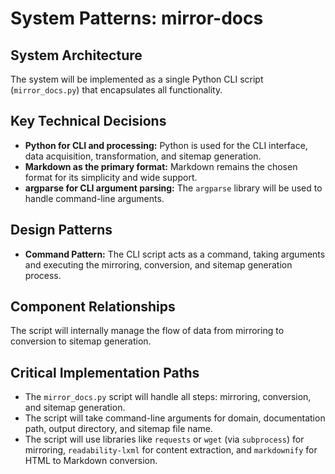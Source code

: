 # System Patterns: mirror-docs

## System Architecture

The system will be implemented as a single Python CLI script (`mirror_docs.py`) that encapsulates all functionality.

## Key Technical Decisions

*   **Python for CLI and processing:** Python is used for the CLI interface, data acquisition, transformation, and sitemap generation.
*   **Markdown as the primary format:** Markdown remains the chosen format for its simplicity and wide support.
*   **argparse for CLI argument parsing:** The `argparse` library will be used to handle command-line arguments.

## Design Patterns

*   **Command Pattern:** The CLI script acts as a command, taking arguments and executing the mirroring, conversion, and sitemap generation process.

## Component Relationships

The script will internally manage the flow of data from mirroring to conversion to sitemap generation.

## Critical Implementation Paths

*   The `mirror_docs.py` script will handle all steps: mirroring, conversion, and sitemap generation.
*   The script will take command-line arguments for domain, documentation path, output directory, and sitemap file name.
*   The script will use libraries like `requests` or `wget` (via `subprocess`) for mirroring, `readability-lxml` for content extraction, and `markdownify` for HTML to Markdown conversion.
